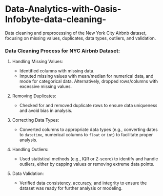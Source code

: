 # Data-Analytics-with-Oasis-Infobyte-data-cleaning-
Data cleaning and preprocessing of the New York City Airbnb dataset, focusing on missing values, duplicates, data types, outliers, and validation.
### Data Cleaning Process for NYC Airbnb Dataset:

1. Handling Missing Values:
   - Identified columns with missing data.
   - Imputed missing values with mean/median for numerical data, and mode for categorical data. Alternatively, dropped rows/columns with excessive missing values.

2. Removing Duplicates:
   - Checked for and removed duplicate rows to ensure data uniqueness and avoid bias in analysis.

3. Correcting Data Types:
   - Converted columns to appropriate data types (e.g., converting dates to `datetime`, numerical columns to `float` or `int`) to facilitate proper analysis.

4. Handling Outliers:
   - Used statistical methods (e.g., IQR or Z-score) to identify and handle outliers, either by capping values or removing extreme data points.

5. Data Validation:
   - Verified data consistency, accuracy, and integrity to ensure the dataset was ready for further analysis or modeling. 

